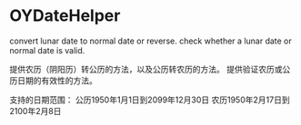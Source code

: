 # OYDateHelper
convert lunar date to normal date or reverse. check whether a lunar date or normal date is valid.


提供农历（阴阳历）转公历的方法，以及公历转农历的方法。
提供验证农历或公历日期的有效性的方法。

支持的日期范围：
公历1950年1月1日到2099年12月30日
农历1950年2月17日到2100年2月8日
